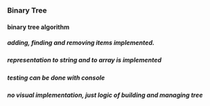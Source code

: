### Binary Tree

#### binary tree algorithm

##### adding, finding and removing items implemented.
##### representation to string and to array is implemented

##### testing can be done with console
##### no visual implementation, just logic of building and managing tree
